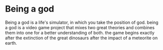 # Being a god
Being a god is a life's simulator, in which you take the position of god.
being a god is a video game project that mixes two great theories and combines them into one for a better understanding of both.
the game begins exactly after the extinction of the great dinosaurs after the impact of a meteorite on earth.
